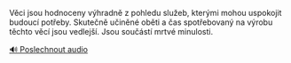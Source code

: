 
Věci jsou hodnoceny výhradně z pohledu služeb, kterými mohou uspokojit budoucí potřeby. Skutečně učiněné oběti a čas spotřebovaný na výrobu těchto věcí jsou vedlejší. Jsou součástí mrtvé minulosti.

[🔊 Poslechnout audio](/data/7-paragraphs/audio/chapter_90/para_008-Vci-jsou-hodnoceny-vhradn-z-pohledu-slueb-kte.mp3)
